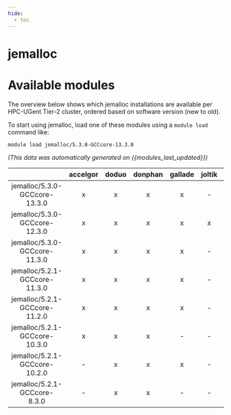 ```yaml
---
hide:
  - toc
---
```


jemalloc
========

# Available modules


The overview below shows which jemalloc installations are available per HPC-UGent Tier-2 cluster, ordered based on software version (new to old).

To start using jemalloc, load one of these modules using a `module load` command like:

```shell
module load jemalloc/5.3.0-GCCcore-13.3.0
```

*(This data was automatically generated on {{modules_last_updated}})*  

| |accelgor|doduo|donphan|gallade|joltik|shinx|skitty|
| :---: | :---: | :---: | :---: | :---: | :---: | :---: | :---: |
|jemalloc/5.3.0-GCCcore-13.3.0|x|x|x|x|-|x|x|
|jemalloc/5.3.0-GCCcore-12.3.0|x|x|x|x|x|x|x|
|jemalloc/5.3.0-GCCcore-11.3.0|x|x|x|x|-|-|-|
|jemalloc/5.2.1-GCCcore-11.3.0|x|x|x|x|-|-|-|
|jemalloc/5.2.1-GCCcore-11.2.0|x|x|x|x|-|-|-|
|jemalloc/5.2.1-GCCcore-10.3.0|x|x|x|-|-|-|-|
|jemalloc/5.2.1-GCCcore-10.2.0|-|x|x|x|-|-|-|
|jemalloc/5.2.1-GCCcore-8.3.0|-|x|x|-|-|-|-|
